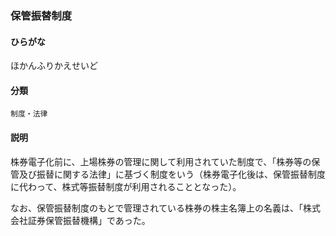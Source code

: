 <div style="display:none;">

## [あ行](securities-terms?id=あ行)
## [か行](securities-terms?id=か行)
## [さ行](securities-terms?id=さ行)
## [た行](securities-terms?id=た行)
## [な行](securities-terms?id=な行)
## [は行](securities-terms?id=は行)

</div>

### 保管振替制度

#### ひらがな

ほかんふりかえせいど

#### 分類

`制度・法律`

#### 説明

株券電子化前に、上場株券の管理に関して利用されていた制度で、「株券等の保管及び振替に関する法律」に基づく制度をいう（株券電子化後は、保管振替制度に代わって、株式等振替制度が利用されることとなった）。
 
なお、保管振替制度のもとで管理されている株券の株主名簿上の名義は、「株式会社証券保管振替機構」であった。

<div style="display:none;">

## [ま行](securities-terms?id=ま行)
## [や行](securities-terms?id=や行)
## [ら行](securities-terms?id=ら行)
## [わ行](securities-terms?id=わ行)
## [英数字・記号](securities-terms?id=英数字・記号)

</div>

